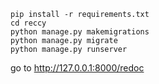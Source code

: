 ```
pip install -r requirements.txt
cd reccy
python manage.py makemigrations
python manage.py migrate
python manage.py runserver
```
go to http://127.0.0.1:8000/redoc
